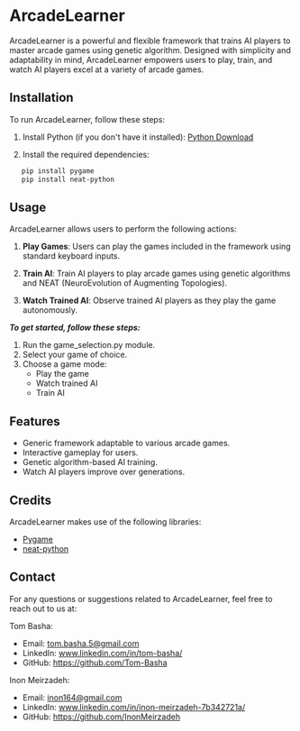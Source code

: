 # ArcadeLearner

ArcadeLearner is a powerful and flexible framework that trains AI players to master arcade games using genetic algorithm. Designed with simplicity and adaptability in mind, ArcadeLearner empowers users to play, train, and watch AI players excel at a variety of arcade games.
## Installation

To run ArcadeLearner, follow these steps:

1. Install Python (if you don't have it installed): [Python Download](https://www.python.org/downloads/)

2. Install the required dependencies:

```bash
   pip install pygame
   pip install neat-python
```
## Usage

ArcadeLearner allows users to perform the following actions:

1. **Play Games**: Users can play the games included in the framework using standard keyboard inputs.

2. **Train AI**: Train AI players to play arcade games using genetic algorithms and NEAT (NeuroEvolution of Augmenting Topologies).

3. **Watch Trained AI**: Observe trained AI players as they play the game autonomously.

***To get started, follow these steps:***

1. Run the game_selection.py module.
2. Select your game of choice.
3. Choose a game mode:
   * Play the game
   * Watch trained AI
   * Train AI

## Features

- Generic framework adaptable to various arcade games.
- Interactive gameplay for users.
- Genetic algorithm-based AI training.
- Watch AI players improve over generations.


## Credits

ArcadeLearner makes use of the following libraries:

- [Pygame](https://www.pygame.org/)
- [neat-python](https://neat-python.readthedocs.io/)


## Contact

For any questions or suggestions related to ArcadeLearner, feel free to reach out to us at:

Tom Basha:
- Email: tom.basha.5@gmail.com
- LinkedIn: www.linkedin.com/in/tom-basha/
- GitHub: https://github.com/Tom-Basha

Inon Meirzadeh:
- Email: inon164@gmail.com
- LinkedIn: www.linkedin.com/in/inon-meirzadeh-7b342721a/
- GitHub: https://github.com/InonMeirzadeh

